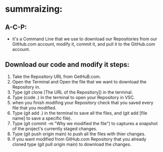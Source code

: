 # summraizing: 

## A-C-P:
* it's a Command Line that we use to download our Repositories from our GitHub.com account, modify it, commit it, and pull it to the GitHub.com account.

## Download our code and modify it steps:
1. Take the Repository URL from GetHuB.com.
2. Open the Terminal and Open the file that we want to download the Repository in.
3. Type (git clone [The URL of the Repository]) in the terminal.
4. Type (code .) in the terminal to open your Repository in VSC.
5. when you finish modifing your Repository check that you saved every file that you modified.
6. Type (git add .) in the terminal to save all the files, and (git add [file name] to save a specific file).
7. Type (git commit -m "Why we modified the file") to captures a snapshot of the project's currently staged changes.
8. Type (git push origin main) to push all the files with thier changes.
9. If you want modified from GitHub.com Repository that you already cloned type (git pull origin main) to download the changes.

